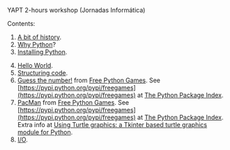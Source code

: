 YAPT 2-hours workshop (Jornadas Inform&aacute;tica)

Contents:

1. [A bit of history](http://localhost:8888/notebooks/YAPT/00-history.ipynb#A-bit-of-history-about-computer-programing).
2. [Why Python](http://localhost:8888/notebooks/YAPT/01-intro.ipynb#Introducing-Python)?
3. [Installing Python](http://localhost:8888/notebooks/YAPT/02-installation.ipynb#Python-Installation).
<!-- 4. [Some IDEs (Integrated Development Environments)](https://wiki.python.org/moin/IntegratedDevelopmentEnvironments). Try [Thonny](http://thonny.org/).-->
4. [Hello World](http://localhost:8888/notebooks/YAPT/03-hello_world.ipynb#Hello-world!).
5. [Structuring code](http://localhost:8888/notebooks/YAPT/04-structuring_code.ipynb#Structuring-code).
6. [Guess the number!](https://github.com/grantjenks/free-python-games/blob/master/freegames/guess.py) from [Free Python Games](http://www.grantjenks.com/docs/freegames/). See [https://pypi.python.org/pypi/freegames](https://pypi.python.org/pypi/freegames) at [The Python Package Index](https://pypi.python.org/pypi).
7. [PacMan](https://github.com/grantjenks/free-python-games/blob/master/freegames/pacman.py) from [Free Python Games](http://www.grantjenks.com/docs/freegames/). See [https://pypi.python.org/pypi/freegames](https://pypi.python.org/pypi/freegames) at [The Python Package Index](https://pypi.python.org/pypi). Extra info at [Using Turtle graphics: a Tkinter based turtle graphics module for Python](http://localhost:8888/notebooks/YAPT/A3-Turtle.ipynb#Using-Turtle-graphics:-a-Tkinter-based-turtle-graphics-module-for-Python).
8. [I/O](http://localhost:8888/notebooks/YAPT/18-IO.ipynb).